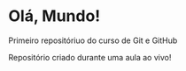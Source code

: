 # Olá, Mundo!
 Primeiro repositóriuo do curso de Git e GitHub
 
Repositório criado durante uma aula ao vivo!